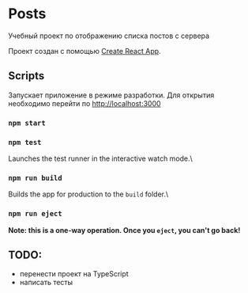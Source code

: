 # Posts

Учебный проект по отображению списка постов с сервера

Проект создан с помощью [Create React App](https://github.com/facebook/create-react-app).

## Scripts

Запускает приложение в режиме разработки.
Для открытия необходимо перейти по [http://localhost:3000](http://localhost:3000)

### `npm start`

### `npm test`

Launches the test runner in the interactive watch mode.\

### `npm run build`

Builds the app for production to the `build` folder.\

### `npm run eject`

**Note: this is a one-way operation. Once you `eject`, you can't go back!**

## TODO:
- перенести проект на TypeScript
- написать тесты
